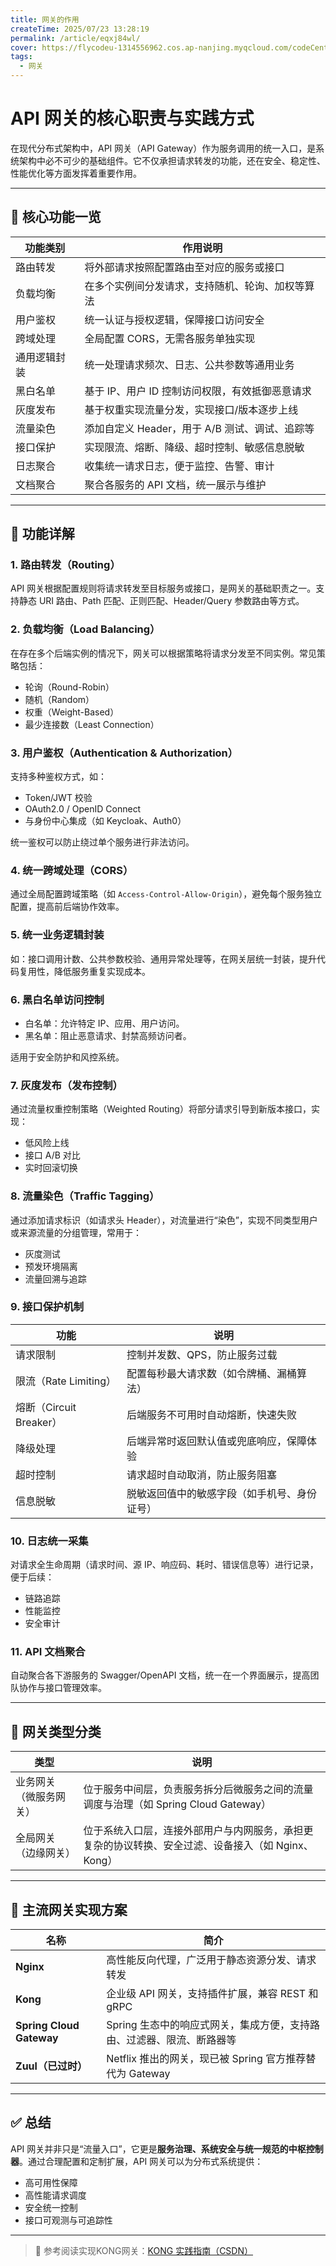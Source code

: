 ```yaml
---
title: 网关的作用
createTime: 2025/07/23 13:28:19
permalink: /article/eqxj84wl/
cover: https://flycodeu-1314556962.cos.ap-nanjing.myqcloud.com/codeCenterImg/image-20250723141022934.png
tags:
  - 网关
---
```

# API 网关的核心职责与实践方式

在现代分布式架构中，API 网关（API Gateway）作为服务调用的统一入口，是系统架构中必不可少的基础组件。它不仅承担请求转发的功能，还在安全、稳定性、性能优化等方面发挥着重要作用。

---

## 📌 核心功能一览

| 功能类别 | 作用说明 |
|----------|----------|
| 路由转发 | 将外部请求按照配置路由至对应的服务或接口 |
| 负载均衡 | 在多个实例间分发请求，支持随机、轮询、加权等算法 |
| 用户鉴权 | 统一认证与授权逻辑，保障接口访问安全 |
| 跨域处理 | 全局配置 CORS，无需各服务单独实现 |
| 通用逻辑封装 | 统一处理请求频次、日志、公共参数等通用业务 |
| 黑白名单 | 基于 IP、用户 ID 控制访问权限，有效抵御恶意请求 |
| 灰度发布 | 基于权重实现流量分发，实现接口/版本逐步上线 |
| 流量染色 | 添加自定义 Header，用于 A/B 测试、调试、追踪等 |
| 接口保护 | 实现限流、熔断、降级、超时控制、敏感信息脱敏 |
| 日志聚合 | 收集统一请求日志，便于监控、告警、审计 |
| 文档聚合 | 聚合各服务的 API 文档，统一展示与维护 |

---

## 🔧 功能详解

### 1. 路由转发（Routing）
API 网关根据配置规则将请求转发至目标服务或接口，是网关的基础职责之一。支持静态 URI 路由、Path 匹配、正则匹配、Header/Query 参数路由等方式。

### 2. 负载均衡（Load Balancing）
在存在多个后端实例的情况下，网关可以根据策略将请求分发至不同实例。常见策略包括：
- 轮询（Round-Robin）
- 随机（Random）
- 权重（Weight-Based）
- 最少连接数（Least Connection）

### 3. 用户鉴权（Authentication & Authorization）
支持多种鉴权方式，如：
- Token/JWT 校验
- OAuth2.0 / OpenID Connect
- 与身份中心集成（如 Keycloak、Auth0）

统一鉴权可以防止绕过单个服务进行非法访问。

### 4. 统一跨域处理（CORS）
通过全局配置跨域策略（如 `Access-Control-Allow-Origin`），避免每个服务独立配置，提高前后端协作效率。

### 5. 统一业务逻辑封装
如：接口调用计数、公共参数校验、通用异常处理等，在网关层统一封装，提升代码复用性，降低服务重复实现成本。

### 6. 黑白名单访问控制
- 白名单：允许特定 IP、应用、用户访问。
- 黑名单：阻止恶意请求、封禁高频访问者。

适用于安全防护和风控系统。

### 7. 灰度发布（发布控制）
通过流量权重控制策略（Weighted Routing）将部分请求引导到新版本接口，实现：
- 低风险上线
- 接口 A/B 对比
- 实时回滚切换

### 8. 流量染色（Traffic Tagging）
通过添加请求标识（如请求头 Header），对流量进行“染色”，实现不同类型用户或来源流量的分组管理，常用于：
- 灰度测试
- 预发环境隔离
- 流量回溯与追踪

### 9. 接口保护机制

| 功能 | 说明 |
|------|------|
| 请求限制 | 控制并发数、QPS，防止服务过载 |
| 限流（Rate Limiting） | 配置每秒最大请求数（如令牌桶、漏桶算法） |
| 熔断（Circuit Breaker） | 后端服务不可用时自动熔断，快速失败 |
| 降级处理 | 后端异常时返回默认值或兜底响应，保障体验 |
| 超时控制 | 请求超时自动取消，防止服务阻塞 |
| 信息脱敏 | 脱敏返回值中的敏感字段（如手机号、身份证号） |

### 10. 日志统一采集
对请求全生命周期（请求时间、源 IP、响应码、耗时、错误信息等）进行记录，便于后续：
- 链路追踪
- 性能监控
- 安全审计

### 11. API 文档聚合
自动聚合各下游服务的 Swagger/OpenAPI 文档，统一在一个界面展示，提高团队协作与接口管理效率。

---

## 🧭 网关类型分类

| 类型 | 说明 |
|------|------|
| 业务网关（微服务网关） | 位于服务中间层，负责服务拆分后微服务之间的流量调度与治理（如 Spring Cloud Gateway） |
| 全局网关（边缘网关） | 位于系统入口层，连接外部用户与内网服务，承担更复杂的协议转换、安全过滤、设备接入（如 Nginx、Kong） |

---

## 🚀 主流网关实现方案

| 名称 | 简介 |
|------|------|
| **Nginx** | 高性能反向代理，广泛用于静态资源分发、请求转发 |
| **Kong** | 企业级 API 网关，支持插件扩展，兼容 REST 和 gRPC |
| **Spring Cloud Gateway** | Spring 生态中的响应式网关，集成方便，支持路由、过滤器、限流、断路器等 |
| **Zuul（已过时）** | Netflix 推出的网关，现已被 Spring 官方推荐替代为 Gateway |

---

## ✅ 总结

API 网关并非只是“流量入口”，它更是**服务治理、系统安全与统一规范的中枢控制器**。通过合理配置和定制扩展，API 网关可以为分布式系统提供：
- 高可用性保障
- 高性能请求调度
- 安全统一控制
- 接口可观测与可追踪性

---

> 📖 参考阅读实现KONG网关：[KONG 实践指南（CSDN）](https://blog.csdn.net/qq_21040559/article/details/122961395)

